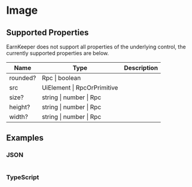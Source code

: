 # Image

## Supported Properties

EarnKeeper does not support all properties of the underlying control, the currently supported properties are below.

| Name     | Type                        | Description |
| -------- | --------------------------- | ----------- |
| rounded? | Rpc \| boolean              |             |
| src      | UiElement \| RpcOrPrimitive |             |
| size?    | string \| number \| Rpc       |             |
| height?  | string \| number \| Rpc       |             |
| width?   | string \| number \| Rpc       |             |

## Examples

### JSON

```json
```

### TypeScript

```javascript
```
